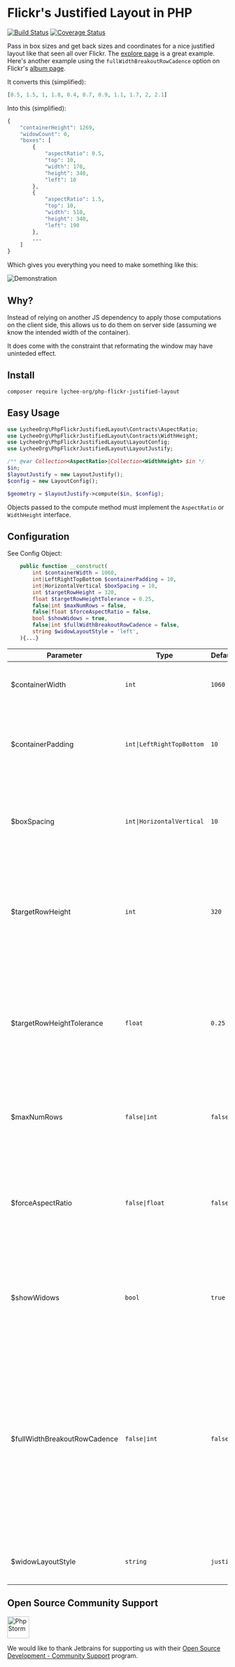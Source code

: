 # Flickr's Justified Layout in PHP


[![Build Status][badge-status]][builds]
[![Coverage Status][coverage-status]][coverage]

Pass in box sizes and get back sizes and coordinates for a nice justified layout like that seen all
over Flickr. The [explore page][flickr-explore] is a great example. Here's another example using
the `fullWidthBreakoutRowCadence` option on Flickr's [album page][flickr-album].

It converts this (simplified):

```php
[0.5, 1.5, 1, 1.8, 0.4, 0.7, 0.9, 1.1, 1.7, 2, 2.1]
```

Into this (simplified):

```php
{
    "containerHeight": 1269,
    "widowCount": 0,
    "boxes": [
        {
            "aspectRatio": 0.5,
            "top": 10,
            "width": 170,
            "height": 340,
            "left": 10
        },
        {
            "aspectRatio": 1.5,
            "top": 10,
            "width": 510,
            "height": 340,
            "left": 190
        },
        ...
    ]
}
```

Which gives you everything you need to make something like this:

![Demonstration][demo-layout]

## Why?

Instead of relying on another JS dependency to apply those computations on the client side,
this allows us to do them on server side (assuming we know the intended width of the container).

It does come with the constraint that reformating the window may have uninteded effect.

## Install

`composer require lychee-org/php-flickr-justified-layout`


## Easy Usage

```php
use LycheeOrg\PhpFlickrJustifiedLayout\Contracts\AspectRatio;
use LycheeOrg\PhpFlickrJustifiedLayout\Contracts\WidthHeight;
use LycheeOrg\PhpFlickrJustifiedLayout\LayoutConfig;
use LycheeOrg\PhpFlickrJustifiedLayout\LayoutJustify;

/** @var Collection<AspectRatio>|Collection<WidthHeight> $in */
$in;
$layoutJustify = new LayoutJustify();
$config = new LayoutConfig();

$geometry = $layoutJustify->compute($in, $config);
```

Objects passed to the compute method must implement the `AspectRatio` or `WidthHeight` interface.


## Configuration

<!-- Find it here: http://flickr.github.io/justified-layout/ -->

See Config Object:

```php
	public function __construct(
		int $containerWidth = 1060,
		int|LeftRightTopBottom $containerPadding = 10,
		int|HorizontalVertical $boxSpacing = 10,
		int $targetRowHeight = 320,
		float $targetRowHeightTolerance = 0.25,
		false|int $maxNumRows = false,
		false|float $forceAspectRatio = false,
		bool $showWidows = true,
		false|int $fullWidthBreakoutRowCadence = false,
		string $widowLayoutStyle = 'left',
	){...}
```

| Parameter                    | Type                     | Default   | Description
| ---------------------------- | ------------------------ | --------- | ------------------
| $containerWidth              | `int`                    | `1060`    | The width that boxes will be contained within irrelevant of padding.
| $containerPadding            | `int\|LeftRightTopBottom` | `10`      | Provide a single integer to apply padding to all sides or provide a LRTB object to apply individual values to each side.
| $boxSpacing                  | `int\|HorizontalVertical` | `10`      | Provide a single integer to apply spacing both horizontally and vertically or provide a HV object to apply individual values to each axis.
| $targetRowHeight             | `int`                    | `320`     | It's called a target because row height is the lever we use in order to fit everything in nicely. The algorithm will get as close to the target row height as it can.
| $targetRowHeightTolerance    | `float`                  | `0.25`    | How far row heights can stray from `targetRowHeight`. `0` would force rows to be the `targetRowHeight` exactly and would likely make it impossible to justify. The value must be between `0` and `1`.
| $maxNumRows                  | `false\|int`              | `false`   | Will stop adding rows at this number regardless of how many items still need to be laid out.
| $forceAspectRatio            | `false\|float`            | `false`   | Provide an aspect ratio here to return everything in that aspect ratio. Makes the values in your input array irrelevant. The length of the array remains relevant.
| $showWidows                  | `bool`                   | `true`    | By default we'll return items at the end of a justified layout even if they don't make a full row. If `false` they'll be omitted from the output.
| $fullWidthBreakoutRowCadence | `false\|int`              | `false`   | If you'd like to insert a full width box every `n` rows you can specify it with this parameter. The box on that row will ignore the `targetRowHeight`, make itself as wide as `containerWidth - containerPadding` and be as tall as its aspect ratio defines. It'll only happen if that item has an aspect ratio >= 1. Best to have a look at the examples to see what this does.
| $widowLayoutStyle            | `string`                 | `justify` | Justify for the widows, possible values are `left`, `center` and `justify`


## Open Source Community Support

<img src="https://resources.jetbrains.com/storage/products/company/brand/logos/PhpStorm_icon.png" alt="PhpStorm" width="50"/>

We would like to thank Jetbrains for supporting us with their [Open Source Development - Community Support][jetbrains-opensource] program.

[badge-status]: https://img.shields.io/github/actions/workflow/status/LycheeOrg/php-flickr-justified-layout/php.yml
[builds]: https://github.com/LycheeOrg/php-flickr-justified-layout/actions
[coverage-status]: https://img.shields.io/codecov/c/github/LycheeOrg/php-flickr-justified-layout
[coverage]: https://app.codecov.io/gh/LycheeOrg/php-flickr-justified-layout

[flickr-explore]: https://www.flickr.com/explore
[flickr-album]: https://www.flickr.com/photos/dataichi/albums/72157650151574962

[demo-layout]: https://cloud.githubusercontent.com/assets/43693/14033849/f5cffb58-f1da-11e5-9763-dce7e90835e1.png

[jetbrains-opensource]: https://www.jetbrains.com/community/opensource/
